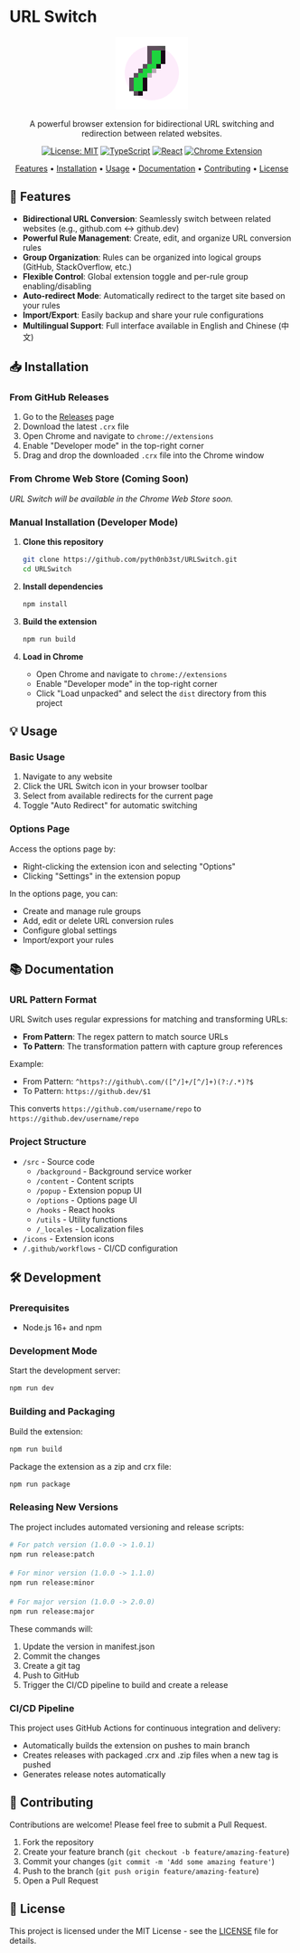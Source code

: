 # URL Switch

<div align="center">

![URL Switch Logo](icons/icon128.png)

A powerful browser extension for bidirectional URL switching and redirection between related websites.

[![License: MIT](https://img.shields.io/badge/License-MIT-blue.svg)](LICENSE)
[![TypeScript](https://img.shields.io/badge/TypeScript-4.9-blue)](https://www.typescriptlang.org/)
[![React](https://img.shields.io/badge/React-18-blue)](https://reactjs.org/)
[![Chrome Extension](https://img.shields.io/badge/Chrome-Extension-green)](https://developer.chrome.com/docs/extensions/)

[Features](#features) • [Installation](#installation) • [Usage](#usage) • [Documentation](#documentation) • [Contributing](#contributing) • [License](#license)

</div>

## 🚀 Features

- **Bidirectional URL Conversion**: Seamlessly switch between related websites (e.g., github.com ↔ github.dev)
- **Powerful Rule Management**: Create, edit, and organize URL conversion rules
- **Group Organization**: Rules can be organized into logical groups (GitHub, StackOverflow, etc.)
- **Flexible Control**: Global extension toggle and per-rule group enabling/disabling
- **Auto-redirect Mode**: Automatically redirect to the target site based on your rules
- **Import/Export**: Easily backup and share your rule configurations
- **Multilingual Support**: Full interface available in English and Chinese (中文)

## 📥 Installation

### From GitHub Releases

1. Go to the [Releases](https://github.com/pyth0nb3st/URLSwitch/releases) page
2. Download the latest `.crx` file
3. Open Chrome and navigate to `chrome://extensions`
4. Enable "Developer mode" in the top-right corner
5. Drag and drop the downloaded `.crx` file into the Chrome window

### From Chrome Web Store (Coming Soon)

*URL Switch will be available in the Chrome Web Store soon.*

### Manual Installation (Developer Mode)

1. **Clone this repository**
   ```bash
   git clone https://github.com/pyth0nb3st/URLSwitch.git
   cd URLSwitch
   ```

2. **Install dependencies**
   ```bash
   npm install
   ```

3. **Build the extension**
   ```bash
   npm run build
   ```

4. **Load in Chrome**
   - Open Chrome and navigate to `chrome://extensions`
   - Enable "Developer mode" in the top-right corner
   - Click "Load unpacked" and select the `dist` directory from this project

## 💡 Usage

### Basic Usage

1. Navigate to any website
2. Click the URL Switch icon in your browser toolbar
3. Select from available redirects for the current page
4. Toggle "Auto Redirect" for automatic switching

### Options Page

Access the options page by:
- Right-clicking the extension icon and selecting "Options"
- Clicking "Settings" in the extension popup

In the options page, you can:
- Create and manage rule groups
- Add, edit or delete URL conversion rules
- Configure global settings
- Import/export your rules

## 📚 Documentation

### URL Pattern Format

URL Switch uses regular expressions for matching and transforming URLs:

- **From Pattern**: The regex pattern to match source URLs
- **To Pattern**: The transformation pattern with capture group references

Example:
- From Pattern: `^https?://github\.com/([^/]+/[^/]+)(?:/.*)?$`
- To Pattern: `https://github.dev/$1`

This converts `https://github.com/username/repo` to `https://github.dev/username/repo`

### Project Structure

- `/src` - Source code
  - `/background` - Background service worker
  - `/content` - Content scripts
  - `/popup` - Extension popup UI
  - `/options` - Options page UI
  - `/hooks` - React hooks
  - `/utils` - Utility functions
  - `/_locales` - Localization files
- `/icons` - Extension icons
- `/.github/workflows` - CI/CD configuration

## 🛠️ Development

### Prerequisites

- Node.js 16+ and npm

### Development Mode

Start the development server:
```bash
npm run dev
```

### Building and Packaging

Build the extension:
```bash
npm run build
```

Package the extension as a zip and crx file:
```bash
npm run package
```

### Releasing New Versions

The project includes automated versioning and release scripts:

```bash
# For patch version (1.0.0 -> 1.0.1)
npm run release:patch

# For minor version (1.0.0 -> 1.1.0)
npm run release:minor

# For major version (1.0.0 -> 2.0.0)
npm run release:major
```

These commands will:
1. Update the version in manifest.json
2. Commit the changes
3. Create a git tag
4. Push to GitHub
5. Trigger the CI/CD pipeline to build and create a release

### CI/CD Pipeline

This project uses GitHub Actions for continuous integration and delivery:

- Automatically builds the extension on pushes to main branch
- Creates releases with packaged .crx and .zip files when a new tag is pushed
- Generates release notes automatically

## 👥 Contributing

Contributions are welcome! Please feel free to submit a Pull Request.

1. Fork the repository
2. Create your feature branch (`git checkout -b feature/amazing-feature`)
3. Commit your changes (`git commit -m 'Add some amazing feature'`)
4. Push to the branch (`git push origin feature/amazing-feature`)
5. Open a Pull Request

## 📄 License

This project is licensed under the MIT License - see the [LICENSE](LICENSE) file for details.


